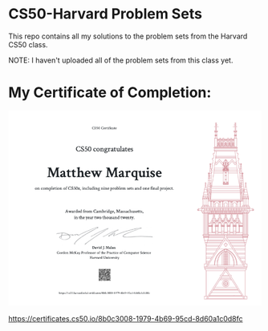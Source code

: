 # CS50-Harvard Problem Sets
This repo contains all my solutions to the problem sets from the Harvard CS50 class. 

NOTE: I haven't uploaded all of the problem sets from this class yet. 

# My Certificate of Completion:
![Matthew's CS50x Certificate of Completion](https://github.com/MattMarquise/CS50-Harvard/blob/master/Certificate/certificateofcompletion.png)

https://certificates.cs50.io/8b0c3008-1979-4b69-95cd-8d60a1c0d8fc
